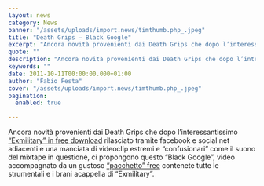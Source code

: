 ```yaml
---
layout: news
category: News
banner: "/assets/uploads/import.news/timthumb.php_.jpeg"
title: "Death Grips – Black Google"
excerpt: "Ancora novità provenienti dai Death Grips che dopo l’interessantissimo “Exmilitary” in free download rilasciato tramite facebook e social net adiacenti e una manciata di videoclip estremi e “confusionari” come il suono del mixtape in questione, ci propongono questo “Black Google”, video accompagnato da un gustoso “pacchetto” free contenete tutte le strumentali e i brani acappella [&hellip"
quote: ""
description: "Ancora novità provenienti dai Death Grips che dopo l’interessantissimo “Exmilitary” in free download rilasciato tramite facebook e social net adiacenti e una manciata di videoclip estremi e “confusionari” come il suono del mixtape in questione, ci propongono questo “Black Google”, video accompagnato da un gustoso “pacchetto” free contenete tutte le strumentali e i brani acappella [&hellip"
keywords: ""
date: 2011-10-11T00:00:00.000+01:00
author: "Fabio Festa"
cover: "/assets/uploads/import.news/timthumb.php_.jpeg"
pagination:
  enabled: true

---
```


Ancora novità provenienti dai Death Grips che dopo l’interessantissimo [“Exmilitary” in free download](https://soundcloud.com/deathgrips/death-grips-exmilitary-1) rilasciato tramite facebook e social net adiacenti e una manciata di videoclip estremi e “confusionari” come il suono del mixtape in questione, ci propongono questo “Black Google”, video accompagnato da un gustoso [“pacchetto” free](http://thirdworlds.net/blackgoogle.php) contenete tutte le strumentali e i brani acappella di “Exmilitary”.